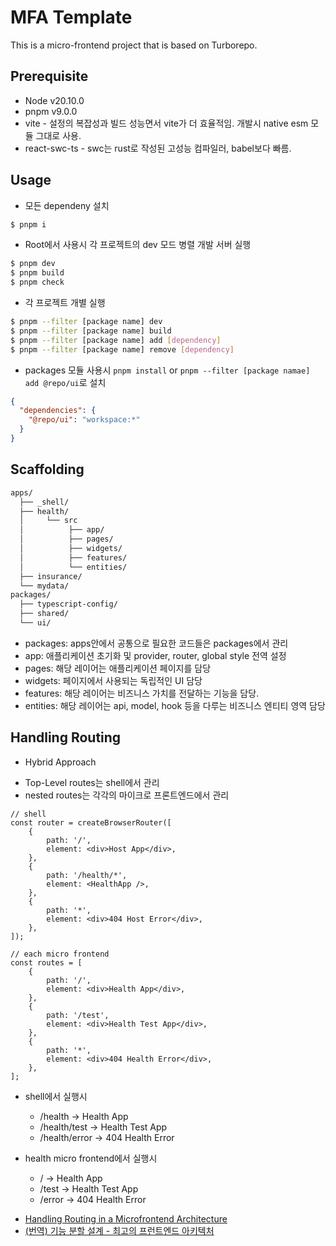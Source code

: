 # MFA Template

This is a micro-frontend project that is based on Turborepo.

## Prerequisite

* Node v20.10.0
* pnpm v9.0.0
* vite - 설정의 복잡성과 빌드 성능면서 vite가 더 효율적임. 개발시 native esm 모듈 그대로 사용.
* react-swc-ts - swc는 rust로 작성된 고성능 컴파일러, babel보다 빠름.

## Usage

* 모든 dependeny 설치

```sh
$ pnpm i
```

* Root에서 사용시 각 프로젝트의 dev 모드 병렬 개발 서버 실행

```sh
$ pnpm dev 
$ pnpm build
$ pnpm check
```

* 각 프로젝트 개별 실행

```sh
$ pnpm --filter [package name] dev
$ pnpm --filter [package name] build
$ pnpm --filter [package name] add [dependency]
$ pnpm --filter [package name] remove [dependency]
```

* packages 모듈 사용시 `pnpm install` or `pnpm --filter [package namae] add @repo/ui`로 설치

```json
{
  "dependencies": {
    "@repo/ui": "workspace:*"
  }
}
```

## Scaffolding

```bash
apps/
  ├── _shell/
  ├── health/
  │     └── src
  │          ├── app/
  │          ├── pages/
  │          ├── widgets/
  │          ├── features/
  │          └── entities/
  ├── insurance/
  └── mydata/
packages/
  ├── typescript-config/
  ├── shared/
  └── ui/
```

* packages: apps안에서 공통으로 필요한 코드들은 packages에서 관리
* app: 애플리케이션 초기화 및 provider, router, global style 전역 설정
* pages: 해당 레이어는 애플리케이션 페이지를 담당
* widgets: 페이지에서 사용되는 독립적인 UI 담당
* features: 해당 레이어는 비즈니스 가치를 전달하는 기능을 담당.
* entities: 해당 레이어는 api, model, hook 등을 다루는 비즈니스 엔티티 영역 담당

## Handling Routing

* Hybrid Approach

- Top-Level routes는 shell에서 관리
- nested routes는 각각의 마이크로 프론트엔드에서 관리

```tsx
// shell
const router = createBrowserRouter([
	{
		path: '/',
		element: <div>Host App</div>,
	},
	{
		path: '/health/*',
		element: <HealthApp />,
	},
	{
		path: '*',
		element: <div>404 Host Error</div>,
	},
]);
```

```tsx
// each micro frontend
const routes = [
	{
		path: '/',
		element: <div>Health App</div>,
	},
	{
		path: '/test',
		element: <div>Health Test App</div>,
	},
	{
		path: '*',
		element: <div>404 Health Error</div>,
	},
];
```

* shell에서 실행시
  - /health -> Health App
  - /health/test -> Health Test App
  - /health/error -> 404 Health Error

* health micro frontend에서 실행시
  - / -> Health App
  - /test -> Health Test App
  - /error -> 404 Health Error

- [Handling Routing in a Microfrontend Architecture](https://article.arunangshudas.com/handling-routing-in-a-microfrontend-architecture-71472a3ec3d6)
- [(번역) 기능 분할 설계 - 최고의 프런트엔드 아키텍처](https://emewjin.github.io/feature-sliced-design/)
